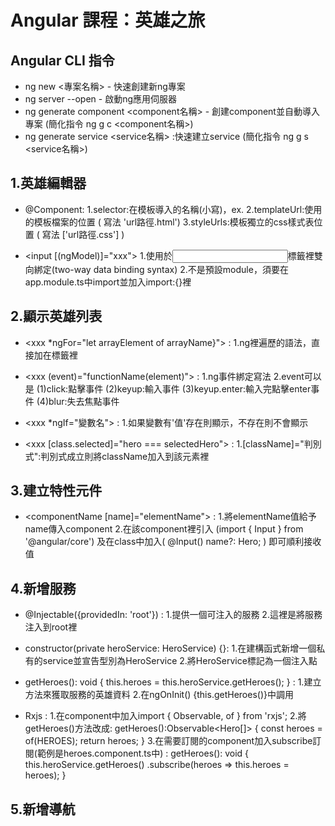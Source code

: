 # Angular 課程：英雄之旅

## Angular CLI 指令

- ng new <專案名稱> - 快速創建新ng專案
- ng server --open - 啟動ng應用伺服器
- ng generate component <component名稱> - 創建component並自動導入專案 (簡化指令 ng g c <component名稱>)
- ng generate service <service名稱> :快速建立service (簡化指令 ng g s <service名稱>)


## 1.英雄編輯器

- @Component:
  1.selector:在模板導入的名稱(小寫)，ex. <app-heroes></app-heroes>
  2.templateUrl:使用的模板檔案的位置 ( 寫法 'url路徑.html')
  3.styleUrls:模板獨立的css樣式表位置 ( 寫法 ['url路徑.css'] )

- <input [(ngModel)]="xxx"></input> 
  1.使用於<input>標籤裡雙向綁定(two-way data binding syntax)
  2.不是預設module，須要在app.module.ts中import並加入import:{}裡


## 2.顯示英雄列表

- <xxx *ngFor="let arrayElement of arrayName}"></xxx> :
  1.ng裡遍歷的語法，直接加在標籤裡

- <xxx (event)="functionName(element)"></xxx> :
  1.ng事件綁定寫法
  2.event可以是
    (1)click:點擊事件
    (2)keyup:輸入事件
    (3)keyup.enter:輸入完點擊enter事件
    (4)blur:失去焦點事件

- <xxx *ngIf="變數名"></xxx> :
  1.如果變數有'值'存在則顯示，不存在則不會顯示

- <xxx [class.selected]="hero === selectedHero"></xxx> :
  1.[className]="判別式":判別式成立則將className加入到該元素裡

## 3.建立特性元件

- <componentName [name]="elementName"></componentName> :
  1.將elementName值給予name傳入component
  2.在該component裡引入 (import { Input } from '@angular/core')
  及在class中加入( @Input() name?: Hero; ) 即可順利接收值

## 4.新增服務

- @Injectable({providedIn: 'root'}) :
  1.提供一個可注入的服務
  2.這裡是將服務注入到root裡

- constructor(private heroService: HeroService) {}:
  1.在建構函式新增一個私有的service並宣告型別為HeroService
  2.將HeroService標記為一個注入點

- getHeroes(): void {
  this.heroes = this.heroService.getHeroes();
  } :
  1.建立方法來獲取服務的英雄資料
  2.在ngOnInit() {this.getHeroes()}中調用

- Rxjs :
  1.在component中加入import { Observable, of } from 'rxjs';
  2.將getHeroes()方法改成:
  getHeroes():Observable<Hero[]> {
    const heroes = of(HEROES);
    return heroes;
  }
  3.在需要訂閱的component加入subscribe訂閱(範例是heroes.component.ts中) :
  getHeroes(): void {
  this.heroService.getHeroes()
      .subscribe(heroes => this.heroes = heroes);
  }

## 5.新增導航


